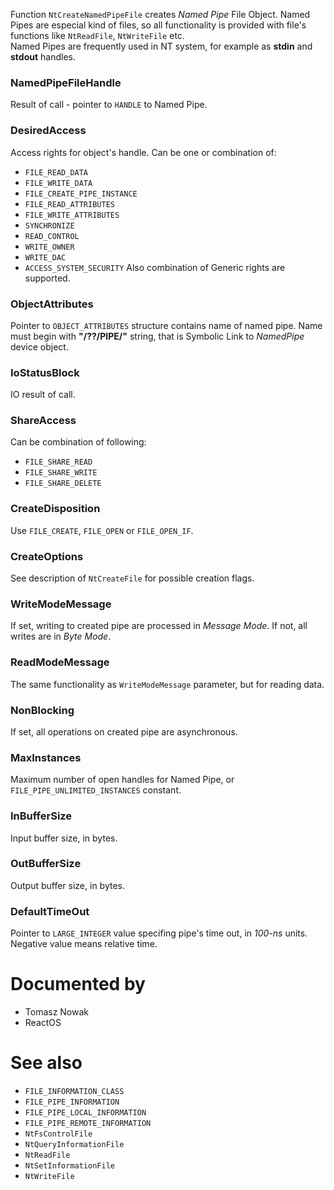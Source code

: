 Function `NtCreateNamedPipeFile` creates *Named Pipe* File Object. Named Pipes are especial kind of files, so all functionality is provided with file's functions like `NtReadFile`, `NtWriteFile` etc. \
Named Pipes are frequently used in NT system, for example as **stdin** and **stdout** handles.

### NamedPipeFileHandle

Result of call - pointer to `HANDLE` to Named Pipe.

### DesiredAccess

Access rights for object's handle. Can be one or combination of:

* `FILE_READ_DATA`
* `FILE_WRITE_DATA`
* `FILE_CREATE_PIPE_INSTANCE`
* `FILE_READ_ATTRIBUTES`
* `FILE_WRITE_ATTRIBUTES`
* `SYNCHRONIZE`
* `READ_CONTROL`
* `WRITE_OWNER`
* `WRITE_DAC`
* `ACCESS_SYSTEM_SECURITY`
Also combination of Generic rights are supported.

### ObjectAttributes

Pointer to `OBJECT_ATTRIBUTES` structure contains name of named pipe. Name must begin with **"/??/PIPE/"** string, that is Symbolic Link to *NamedPipe* device object.

### IoStatusBlock

IO result of call.

### ShareAccess

Can be combination of following:

* `FILE_SHARE_READ`
* `FILE_SHARE_WRITE`
* `FILE_SHARE_DELETE`

### CreateDisposition

Use `FILE_CREATE`, `FILE_OPEN` or `FILE_OPEN_IF`.

### CreateOptions

See description of `NtCreateFile` for possible creation flags.

### WriteModeMessage

If set, writing to created pipe are processed in *Message Mode*. If not, all writes are in *Byte Mode*.

### ReadModeMessage

The same functionality as `WriteModeMessage` parameter, but for reading data.

### NonBlocking

If set, all operations on created pipe are asynchronous.

### MaxInstances

Maximum number of open handles for Named Pipe, or `FILE_PIPE_UNLIMITED_INSTANCES` constant.

### InBufferSize

Input buffer size, in bytes.

### OutBufferSize

Output buffer size, in bytes.

### DefaultTimeOut

Pointer to `LARGE_INTEGER` value specifing pipe's time out, in *100-ns* units. Negative value means relative time.

# Documented by

* Tomasz Nowak
* ReactOS

# See also

* `FILE_INFORMATION_CLASS`
* `FILE_PIPE_INFORMATION`
* `FILE_PIPE_LOCAL_INFORMATION`
* `FILE_PIPE_REMOTE_INFORMATION`
* `NtFsControlFile`
* `NtQueryInformationFile`
* `NtReadFile`
* `NtSetInformationFile`
* `NtWriteFile`
